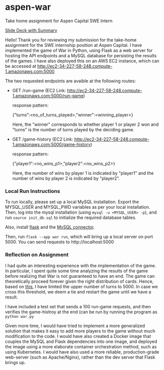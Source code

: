 # aspen-war
Take home assignment for Aspen Capital SWE Intern

[Slide Deck with Summary](https://docs.google.com/presentation/d/11Y5qw-r474YOa8p7ATsy-tiG8JjTFZDsxNpDX-a5sbQ/edit?usp=sharing)


Hello! Thank you for reviewing my submission for the take-home assignment for the SWE internship position at Aspen Capital. I have implemented the game of War in Python, using Flask as a web server for hosting the API endpoints and a MySQL database for persisting the results of the games. I have also deployed this on an AWS EC2 instance, which can be accessed at http://ec2-34-227-58-248.compute-1.amazonaws.com:5000

The two requested endpoints are avaible at the following routes:

- GET /run-game (EC2 Link: http://ec2-34-227-58-248.compute-1.amazonaws.com:5000/run-game)

  response pattern:
  
  {"turns":<no_of_turns_played>,"winner":<winning_player>}
  
  Here, the "winner" corresponds to whether player 1 or player 2 won and "turns" is the number of turns played by the deciding game.
  
  
- GET /game-history (EC2 Link: http://ec2-34-227-58-248.compute-1.amazonaws.com:5000/game-history)

  response pattern:
  
  {"player1":<no_wins_p1>,"player2":<no_wins_p2>}

  Here, the number of wins by player 1 is indicated by "player1" and the number of wins by player 2 is indicated by "player2".
  

### Local Run Instructions
To run locally, please set up a local MySQL installation. Export the MYSQL_USER and MYSQL_PWD variables as per your local installation. Then, log into the mysql installation (using ``` mysql -u <MYSQL_USER> -p ```), and run ``` source init_db.sql ``` to initialize the required database tables.

Also, install [flask](https://flask.palletsprojects.com/en/2.2.x/installation/) and the [MySQL connector](https://www.w3schools.com/python/python_mysql_getstarted.asp).

Then, run ``` flask --app war run ```, which will bring up a local server on port 5000. You can send requests to http://localhost:5000


### Reflection on Assignment
I had quite an interesting experience with the implementation of the game. In particular, I spent quite some time analyzing the results of the game before realizing that War is not guaranteed to have an end. The game can theoretically proceed forever given the right distribution of cards. Hence, based on [this](https://boardgames.stackexchange.com/questions/44275/what-is-the-expected-duration-of-a-game-of-war), I have limited the upper number of turns to 5000. In case we cross this threshold, we deem a tie and restart the game until we have a result.

I have included a test set that sends a 100 run-game requests, and then verifies the game-histroy at the end (can be run by running the program as ``` python war.py ```


Given more time, I would have tried to implement a more generalized solution that makes it easy to add more players to the game without much modification to the code. I would have also created a Docker image that couples the MySQL and Flask dependencies into one image, and deployed the image using a more elaborate container orchestration method, such as using Kubernetes. I would have also used a more reliable, production-grade web-server (such as Apache/Nginx), rather than the dev server that Flask brings up.



